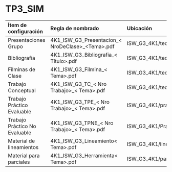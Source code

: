 # TP3_SIM

| **Ítem de configuración** |	            **Regla de nombrado**               |	               **Ubicación**                |
|:---------------------|:-----------------------------------------------|:------------------------------------------- |
| Presentaciones Grupo	| 4K1_ISW_G3_Presentacion_< NroDeClase>_\<Tema>.pdf | ISW_G3_4K1/teorico/presentaciones_de_grupo/ |
| Bibliografía |	4K1_ISW_G3_Bibliografia_< Título>.pdf |	ISW_G3_4K1/teorico/bibliografia/ |
| Filminas de Clase |	4K1_ISW_G3_Filmina_< Tema>.pdf |	ISW_G3_4K1/teorico/filminas_de_clase/ |
| Trabajo Conceptual |	4K1_ISW_G3_TC_< Nro Trabajo>_< Tema>.pdf |	ISW_G3_4K1/teorico/trabajos_conceptuales/ |
| Trabajo Práctico Evaluable |	4K1_ISW_G3_TPE_< Nro Trabajo>_< Tema>.pdf |	ISW_G3_4K1/practico/trabajos_prácticos/evaluables/ |
| Trabajo Práctico No Evaluable |	4K1_ISW_G3_TPNE_< Nro Trabajo>_< Tema>.pdf |	ISW_G3_4K1/Practico/trabajos_practicos/no_evaluables/ |
| Material de lineamientos |	4K1_ISW_G3_Lineamiento< Tema>.pdf	| ISW_G3_4K1/lineamientos/ |
| Material para parciales |	4K1_ISW_G3_Herramienta< Tema>.pdf	| ISW_G3_4K1/parciales/herramientas/ |
